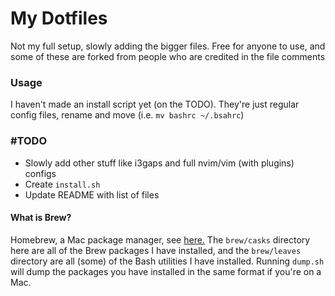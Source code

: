# My Dotfiles
Not my full setup, slowly adding the bigger files. Free for anyone to use, and some of these are forked from people who are credited in the file comments

### Usage
I haven't made an install script yet (on the TODO). They're just regular config files, rename and move (i.e. `mv bashrc ~/.bsahrc`)

### #TODO
- Slowly add other stuff like i3gaps and full nvim/vim (with plugins) configs
- Create `install.sh`
- Update README with list of files

#### What is Brew?
Homebrew, a Mac package manager, see [here.](https://brew.sh/ "Homebrew website") The `brew/casks` directory here are all of the Brew packages I have installed, and the `brew/leaves` directory are all (some) of the Bash utilities I have installed. Running `dump.sh` will dump the packages you have installed in the same format if you're on a Mac.
